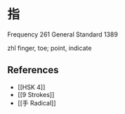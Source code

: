 # 指
Frequency 261
General Standard 1389

zhǐ
finger, toe; point, indicate

## References
- [[HSK 4]]
- [[9 Strokes]]
- [[手 Radical]]